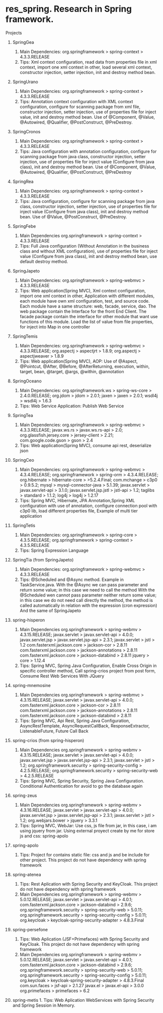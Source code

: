 # res_spring. Research in Spring framework.

Projects
1. SpringGea
   1. Main Dependencies:
   org.springframework > spring-context > 4.3.3.RELEASE
   2. Tips:
   Xml context configuration, read data from properties file in xml context, import one xml context in other, load several xml context, constructor injection, setter injection, init and destroy method bean.   
2. SpringUrano
   1. Main Dependencies:
   org.springframework > spring-context > 4.3.3.RELEASE
   2. Tips:
   Annotation context configuration with XML context configuration, configure for scanning package from xml file, constructor injection, setter injection, use of properties file for inject value, init and destroy method bean.
   Use of @Component, @Value, @Autowired, @Qualifier, @PostConstruct, @PreDestroy.
3. SpringCronos
   1. Main Dependencies:
   org.springframework > spring-context > 4.3.3.RELEASE
   2. Tips:
   Java configuration with annotation configuration, configure for scanning package from java class, constructor injection, setter injection, use of properties file for inject value (Configure from java class), init and destroy method bean.
   Use of @Component, @Value, @Autowired, @Qualifier, @PostConstruct, @PreDestroy
4. SpringRea
   1. Main Dependencies:
   org.springframework > spring-context > 4.3.3.RELEASE
   2. Tips:
   Java configuration, configure for scanning package from java class, constructor injection, setter injection,
        use of properties file for inject value (Configure from java class), init and destroy method bean.
        Use of @Value, @PostConstruct, @PreDestroy.
5. SpringFebe
   1. Main Dependencies
  org.springframework > spring-context > 4.3.3.RELEASE  
   2. Tips:
  Full Java configuration (Without Annotation in the business class and without XML configuration), use of properties file for inject value (Configure from java class), init and destroy method bean, use default destroy method.  
6. SpringJapeto
   1. Main Dependencies:
   org.springframework > spring-webmvc > 4.3.3.RELEASE
   2. Tips:
        Web application(Spring MVC),  Xml context configuration, import one xml context in other,
        Application with different modules, each module have own xml configuration, test, and source code.
        Each module have a same structure: web, facade, service, dao. The web package contain the Interface for the front End Client.
        The facade package contain the interface for other module that want use functions of this module.
        Load the list of value from file properties, for inject into Map in one controller
7. SpringTemis
   1. Main Dependencies:
   org.springframework > spring-webmvc > 4.3.3.RELEASE;
   org.aspectj > aspectjrt > 1.8.9;
   org.aspectj > aspectjweaver > 1.8.9
   2. Tips:
        Web application(Spring MVC), AOP: Use of @Aspect, @Pointcut, @After, @Before, @AfterReturning, execution,
		within, target, bean, @target, @args, @within, @annotation
8. SpringOceano
   1. Main Dependencies:
   org.springframework.ws > spring-ws-core > 2.4.0.RELEASE;
   org.jdom > jdom > 2.0.1;
   jaxen > jaxen > 2.0.1;
   wsdl4j > wsdl4j > 1.6.3
   2. Tips:
        Web Service Application: Publish Web Service
9. SpringTea
   1. Main Dependencies:
   org.springframework > spring-webmvc > 4.3.3.RELEASE;
   javax.ws.rs > javax.ws.rs-api > 2.0;
   org.glassfish.jersey.core > jersey-client > 2.21;
   com.google.code.gson > gson > 2.4
   2. Tips:
        Web application(Spring MVC), consume api rest, deserialize json
10. SpringCeo
    1. Main Dependencies:
    org.springframework > spring-webmvc > 4.3.4.RELEASE;
    org.springframework > spring-orm > 4.3.4.RELEASE;
    org.hibernate > hibernate-core > >5.2.4.Final;
    com.mchange > c3p0 > 0.9.5.2;
    mysql > mysql-connector-java > 5.1.39;
    javax.servlet > javax.servlet-api > 3.1.0;
    javax.servlet.jsp.jstl > jstl-api > 1.2;
    taglibs > standard > 1.1.2;
    log4j > log4j > 1.2.17
    2. Tips:
         Spring MVC, Hibernate, JPA Annotation,Spring XML configuration with use of annotation, configure connection pool with c3p0 lib, load different properties file, Example of multi tier application
11. SpringTetis
    1. Main Dependencies:
    org.springframework > spring-core > 4.3.5.RELEASE;
    org.springframework > spring-context > 4.3.5.RELEASE   
    2. Tips:
         Spring Expression Language 
		
12. SpringTia (from SpringJapeto)
    1. Main Dependencies:
    org.springframework > spring-webmvc > 4.3.3.RELEASE
    2. Tips: @Scheduled and @Async method. Example in TaskService.java.
        With the @Async we can pass parameter and return some value; in this case we need to call the method
        With the @Scheduled wen cannot pass parameter neither return some value; in this case we do not need call directly the method,
        the method is called automatically in relation with the expression (cron expression)
	And the same of SpringJapeto
13. spring-hisperon
    1. Main Dependencies
    org.springframework > spring-webmv > 4.3.15.RELEASE;
    javax.servlet > javax.servlet-api > 4.0.0;
    javax.servlet.jsp > javax.servlet.jsp-api > 2.3.1;
    javax.servlet > jstl > 1.2
    com.fasterxml.jackson.core > jackson-cor > 2.8.11
    com.fasterxml.jackson.core > jackson-annotations > 2.8.11
    com.fasterxml.jackson.core > jackson-databind > 2.8.11
    jquery > core > 1.12.4
    2. Tips: Spring MVC, Spring Java Configuration, Enable Cross Origin in specific controller method, Call spring-crios project from post form, Consume Rest Web Services With JQuery
14. spring-mnemosine
    1. Main Dependencies
    org.springframework > spring-webmvc > 4.3.15.RELEASE;
    javax.servlet > javax.servlet-api > 4.0.0;
    com.fasterxml.jackson.core > jackson-cor > 2.8.11
    com.fasterxml.jackson.core > jackson-annotations > 2.8.11
    com.fasterxml.jackson.core > jackson-databind > 2.8.11
    2. Tips: Spring MVC, Api Rest, Spring Java Configuration, AsyncRestTemplate, AsyncRequestCallBack, ResponseExtractor,          
       ListenableFuture, Future Call Back
15. spring-crios (from spring-hisperon)
    1. Main Dependencies
    org.springframework > spring-webmv > 4.3.15.RELEASE;
    javax.servlet > javax.servlet-api > 4.0.0;
    javax.servlet.jsp > javax.servlet.jsp-api > 2.3.1;
    javax.servlet > jstl > 1.2;
    org.springframework.security > spring-security-config > 4.2.5.RELEASE;
    org.springframework.security > spring-security-web > 4.2.5.RELEASE
    2. Tips: Spring MVC, Spring Security, Spring Java Configuration. Conditional Authentication for avoid to go the database again
16. spring-zeus
    1. Main Dependencies
    org.springframework > spring-webmv > 4.3.16.RELEASE;
    javax.servlet > javax.servlet-api > 4.0.0;
    javax.servlet.jsp > javax.servlet.jsp-api > 2.3.1;
    javax.servlet > jstl > 1.2;
    org.webjars.bower > jquery > 3.3.1
    2. Tips: Spring MVC, WebJar: Use css, js file from jar, in this case, i am using jquery from jar. Using external proyect create by me for store js and css: spring-apolo
17. spring-apolo
    1. Tips: Project for contains static file: css and js and be include for other project. This project do not have dependency with spring framework
18. spring-atenea
    1. Tips: Rest Aplication with Spring Security and KeyCloak. This project do not have dependency with spring framework
    2. Main Dependencies
    org.springframework > spring-webmv > 5.0.12.RELEASE;
    javax.servlet > javax.servlet-api > 4.0.1;
    com.fasterxml.jackson.core > jackson-databind > 2.9.6;
    org.springframework.security > spring-security-web > 5.0.11;
    org.springframework.security > spring-security-config > 5.0.11;
    org.keycloak > keycloak-spring-security-adapter > 4.8.3.Final
19. spring-persefone
    1. Tips: Web Aplication (JSF+Primefaces) with Spring Security and KeyCloak. This project do not have dependency with spring framework
    2. Main Dependencies
    org.springframework > spring-webmv > 5.0.12.RELEASE;
    javax.servlet > javax.servlet-api > 4.0.1;
    com.fasterxml.jackson.core > jackson-databind > 2.9.6;
    org.springframework.security > spring-security-web > 5.0.11;
    org.springframework.security > spring-security-config > 5.0.11;
    org.keycloak > keycloak-spring-security-adapter > 4.8.3.Final
    com.sun.faces > jsf-api > 2.1.27
    javax.el > javax.el-api > 3.0.0
    org.primefaces > primefaces > 6.2
 20. spring-metis
    1. Tips: Web Aplication WebServices with Spring Security and Spring Session in Memory. 
